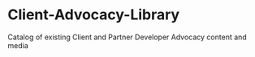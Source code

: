 # Client-Advocacy-Library
Catalog of existing Client and Partner Developer Advocacy content and media
